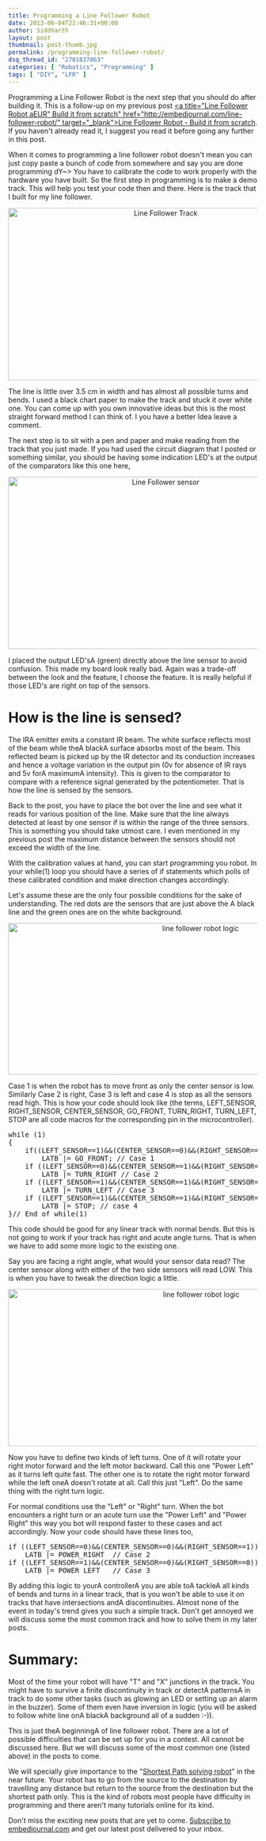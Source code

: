 ```yaml
---
title: Programming a Line Follower Robot
date: 2013-06-04T22:46:31+00:00
author: Siddharth
layout: post
thumbnail: post-thumb.jpg
permalink: /programming-line-follower-robot/
dsq_thread_id: "2701837863"
categories: [ "Robotics", "Programming" ]
tags: [ "DIY", "LFR" ]
---
```


Programming a Line Follower Robot is the next step that you should do after building it. This is a follow-up on my previous post <span style="text-decoration: underline;"><a title="Line Follower Robot aEUR" Build it from scratch" href="http://embedjournal.com/line-follower-robot/" target="_blank">Line Follower Robot - Build it from scratch</a></span>. If you haven't already read it, I suggest you read it before going any further in this post.

When it comes to programming a line follower robot doesn't mean you can just copy paste a bunch of code from somewhere and say you are done programming dY~> You have to calibrate the code to work properly with the hardware you have built. So the first step in programming is to make a demo track. This will help you test your code then and there. Here is the track that I built for my line follower.

<p style="text-align: center;">
  <a href="/images/posts/2013/06/DSC08202.jpg"><img class="aligncenter size-large wp-image-358" src="/images/posts/2013/06/DSC08202-1024x576.jpg" alt="Line Follower Track" width="620" height="348" srcset="/images/posts/2013/06/DSC08202-1024x576.jpg 1024w, /images/posts/2013/06/DSC08202-300x169.jpg 300w" sizes="(max-width: 620px) 100vw, 620px" /></a>
</p>

The line is little over 3.5 cm in width and has almost all possible turns and bends. I used a black chart paper to make the track and stuck it over white one. You can come up with you own innovative ideas but this is the most straight forward method I can think of. I you have a better Idea leave a comment.

The next step is to sit with a pen and paper and make reading from the track that you just made. If you had used the circuit diagram that I posted or something similar, you should be having some indication LED's at the output of the comparators like this one here,

<p style="text-align: center;">
  <a href="/images/posts/2013/06/DSC08214.jpg"><img class="aligncenter size-large wp-image-359" src="/images/posts/2013/06/DSC08214-1024x576.jpg" alt="Line Follower sensor" width="620" height="348" srcset="/images/posts/2013/06/DSC08214-1024x576.jpg 1024w, /images/posts/2013/06/DSC08214-300x169.jpg 300w" sizes="(max-width: 620px) 100vw, 620px" /></a>
</p>

I placed the output LED'sA (green) directly above the line sensor to avoid confusion. This made my board look really bad. Again was a trade-off between the look and the feature, I choose the feature. It is really helpful if those LED's are right on top of the sensors.

# How is the line is sensed?

The IRA emitter emits a constant IR beam. The white surface reflects most of the beam while theA blackA surface absorbs most of the beam. This reflected beam is picked up by the IR detector and its conduction increases and hence a voltage variation in the output pin (0v for absence of IR rays and 5v forA maximumA intensity). This is given to the comparator to compare with a reference signal generated by the potentiometer. That is how the line is sensed by the sensors.

Back to the post, you have to place the bot over the line and see what it reads for various position of the line. Make sure that the line always detected at least by one sensor if is within the range of the three sensors. This is something you should take utmost care. I even mentioned in my previous post the maximum distance between the sensors should not exceed the width of the line.

With the calibration values at hand, you can start programming you robot. In your while(1) loop you should have a series of if statements which polls of these calibrated condition and make direction changes accordingly.

Let's assume these are the only four possible conditions for the sake of understanding. The red dots are the sensors that are just above the A black line and the green ones are on the white background.

<p style="text-align: center;">
  <a href="/images/posts/2013/06/line-follower-logic.png"><img class="aligncenter wp-image-362" src="/images/posts/2013/06/line-follower-logic.png" alt="line follower robot logic" width="761" height="306" srcset="/images/posts/2013/06/line-follower-logic.png 761w, /images/posts/2013/06/line-follower-logic-300x121.png 300w" sizes="(max-width: 761px) 100vw, 761px" /></a>
</p>

Case 1 is when the robot has to move front as only the center sensor is low. Similarly Case 2 is right, Case 3 is left and case 4 is stop as all the sensors read high. This is how your code should look like (the terms, LEFT\_SENSOR, RIGHT\_SENSOR, CENTER\_SENSOR, GO\_FRONT, TURN\_RIGHT, TURN\_LEFT, STOP are all code macros for the corresponding pin in the microcontroller).

<pre class="lang:c decode:true">while (1)
{
    if((LEFT_SENSOR==1)&&(CENTER_SENSOR==0)&&(RIGHT_SENSOR==1))
        LATB |= GO_FRONT; // Case 1
    if ((LEFT_SENSOR==0)&&(CENTER_SENSOR==1)&&(RIGHT_SENSOR==1))
        LATB |= TURN_RIGHT // Case 2
    if ((LEFT_SENSOR==1)&&(CENTER_SENSOR==1)&&(RIGHT_SENSOR==0))
        LATB |= TURN_LEFT // Case 3
    if ((LEFT_SENSOR==1)&&(CENTER_SENSOR==1)&&(RIGHT_SENSOR==1))
        LATB |= STOP; // case 4
}// End of while(1)</pre>

This code should be good for any linear track with normal bends. But this is not going to work if your track has right and acute angle turns. That is when we have to add some more logic to the existing one.

Say you are facing a right angle, what would your sensor data read? The center sensor along with either of the two side sensors will read LOW. This is when you have to tweak the direction logic a little.

<p style="text-align: center;">
  <a href="/images/posts/2013/06/Right-Angle-Acute-Angle-Truns.png"><img class="aligncenter wp-image-370" src="/images/posts/2013/06/Right-Angle-Acute-Angle-Truns.png" alt="line follower robot logic" width="764" height="317" srcset="/images/posts/2013/06/Right-Angle-Acute-Angle-Truns.png 764w, /images/posts/2013/06/Right-Angle-Acute-Angle-Truns-300x124.png 300w" sizes="(max-width: 764px) 100vw, 764px" /></a>
</p>

Now you have to define two kinds of left turns. One of it will rotate your right motor forward and the left motor backward. Call this one "Power Left" as it turns left quite fast. The other one is to rotate the right motor forward while the left oneA doesn't rotate at all. Call this just "Left". Do the same thing with the right turn logic.

For normal conditions use the "Left" or "Right" turn. When the bot encounters a right turn or an acute turn use the "Power Left" and "Power Right" this way you bot will respond faster to these cases and act accordingly. Now your code should have these lines too,

<pre class="lang:c decode:true">if ((LEFT_SENSOR==0)&&(CENTER_SENSOR==0)&&(RIGHT_SENSOR==1))
    LATB |= POWER_RIGHT  // Case 2
if ((LEFT_SENSOR==1)&&(CENTER_SENSOR==0)&&(RIGHT_SENSOR==0))
    LATB |= POWER_LEFT   // Case 3</pre>

By adding this logic to yourA controllerA you are able toA tackleA all kinds of bends and turns in a linear track, that is you won't be able to use it on tracks that have intersections andA discontinuities. Almost none of the event in today's trend gives you such a simple track. Don't get annoyed we will discuss some the most common track and how to solve them in my later posts.

# Summary:

Most of the time your robot will have "T" and "X" junctions in the track. You might have to survive a finite discontinuity in track or detectA patternsA in track to do some other tasks (such as glowing an LED or setting up an alarm in the buzzer). Some of them even have inversion in logic (you will be asked to follow white line onA blackA background all of a sudden :-)).

This is just theA beginningA of line follower robot. There are a lot of possible difficulties that can be set up for you in a contest. All cannot be discussed here. But we will discuss some of the most common one (listed above) in the posts to come.

We will specially give importance to the "<a title="this post is now availabe" href="http://embedjournal.com/2013/06/shortest-path-line-follower-robot-logic-revealed/" target="_blank">Shortest Path solving robot</a>" in the near future. Your robot has to go from the source to the destination by travelling any distance but return to the source from the destination but the shortest path only. This is the kind of robots most people have difficulty in programming and there aren't many tutorials online for its kind.

Don't miss the exciting new posts that are yet to come. <a href="http://embedjournal.com/subscribe/" target="_blank">Subscribe to embedjournal.com</a> and get our latest post delivered to your inbox.